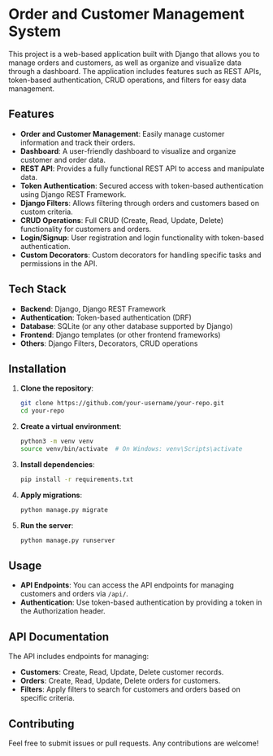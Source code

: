 # Order and Customer Management System

This project is a web-based application built with Django that allows you to manage orders and customers, as well as organize and visualize data through a dashboard. The application includes features such as REST APIs, token-based authentication, CRUD operations, and filters for easy data management.

## Features

- **Order and Customer Management**: Easily manage customer information and track their orders.
- **Dashboard**: A user-friendly dashboard to visualize and organize customer and order data.
- **REST API**: Provides a fully functional REST API to access and manipulate data.
- **Token Authentication**: Secured access with token-based authentication using Django REST Framework.
- **Django Filters**: Allows filtering through orders and customers based on custom criteria.
- **CRUD Operations**: Full CRUD (Create, Read, Update, Delete) functionality for customers and orders.
- **Login/Signup**: User registration and login functionality with token-based authentication.
- **Custom Decorators**: Custom decorators for handling specific tasks and permissions in the API.

## Tech Stack

- **Backend**: Django, Django REST Framework
- **Authentication**: Token-based authentication (DRF)
- **Database**: SQLite (or any other database supported by Django)
- **Frontend**: Django templates (or other frontend frameworks)
- **Others**: Django Filters, Decorators, CRUD operations

## Installation

1. **Clone the repository**:
   ```bash
   git clone https://github.com/your-username/your-repo.git
   cd your-repo
   ```

2. **Create a virtual environment**:
   ```bash
   python3 -m venv venv
   source venv/bin/activate  # On Windows: venv\Scripts\activate
   ```

3. **Install dependencies**:
   ```bash
   pip install -r requirements.txt
   ```

4. **Apply migrations**:
   ```bash
   python manage.py migrate
   ```

5. **Run the server**:
   ```bash
   python manage.py runserver
   ```

## Usage

- **API Endpoints**: You can access the API endpoints for managing customers and orders via `/api/`.
- **Authentication**: Use token-based authentication by providing a token in the Authorization header.

## API Documentation

The API includes endpoints for managing:

- **Customers**: Create, Read, Update, Delete customer records.
- **Orders**: Create, Read, Update, Delete orders for customers.
- **Filters**: Apply filters to search for customers and orders based on specific criteria.

## Contributing

Feel free to submit issues or pull requests. Any contributions are welcome!
